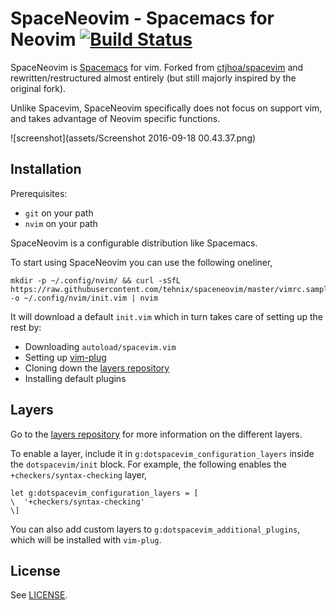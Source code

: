# SpaceNeovim - Spacemacs for Neovim [![Build Status](https://travis-ci.org/Tehnix/spaceneovim.svg?branch=master)](https://travis-ci.org/tehnix/spaceneovim)

SpaceNeovim is [Spacemacs](https://github.com/syl20bnr/spacemacs) for vim. Forked from [ctjhoa/spacevim](https://github.com/ctjhoa/spacevim) and rewritten/restructured almost entirely (but still majorly inspired by the original fork).

Unlike Spacevim, SpaceNeovim specifically does not focus on support vim, and takes advantage of Neovim specific functions.

![screenshot](assets/Screenshot 2016-09-18 00.43.37.png)

## Installation

Prerequisites:

* `git` on your path
* `nvim` on your path

SpaceNeovim is a configurable distribution like Spacemacs.

To start using SpaceNeovim you can use the following oneliner,

```shell
mkdir -p ~/.config/nvim/ && curl -sSfL https://raw.githubusercontent.com/tehnix/spaceneovim/master/vimrc.sample -o ~/.config/nvim/init.vim | nvim
```

It will download a default `init.vim` which in turn takes care of setting up the
rest by:

* Downloading `autoload/spacevim.vim`
* Setting up [vim-plug](https://github.com/junegunn/vim-plug)
* Cloning down the [layers repository](https://github.com/Tehnix/spaceneovim-layers)
* Installing default plugins

## Layers

Go to the [layers repository](https://github.com/Tehnix/spaceneovim-layers) for
more information on the different layers.

To enable a layer, include it in `g:dotspacevim_configuration_layers` inside the `dotspacevim/init` block. For example, the following enables the `+checkers/syntax-checking` layer,

```viml
let g:dotspacevim_configuration_layers = [
\  '+checkers/syntax-checking'
\]
```

You can also add custom layers to `g:dotspacevim_additional_plugins`, which will be installed with `vim-plug`.

## License

See [LICENSE](LICENSE).
